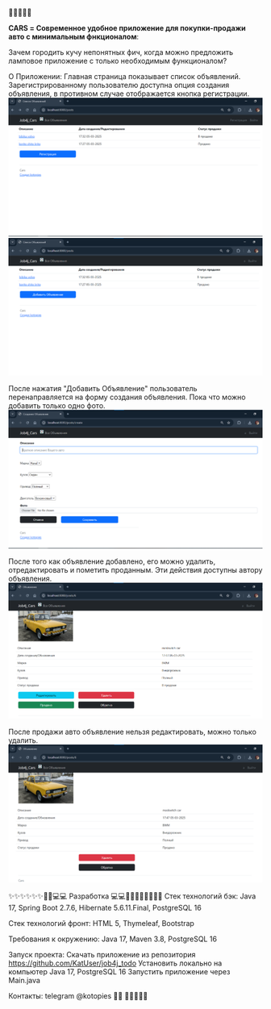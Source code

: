  
🚗🚓🚕🚙🚜

**CARS = Современное удобное приложение для покупки-продажи авто с минимальным фнкционалом**:

Зачем городить кучу непонятных фич, когда можно предложить ламповое приложение с только необходимым функционалом?

О Приложении:
Главная страница показывает список объявлений. 
Зарегистрированному пользователю доступна опция создания объявления, в противном случае отображается кнопка регистрации.
![main_page_guest.png](screenshots/main_page_guest.png)
![main_page_user.png](screenshots/main_page_user.png)

После нажатия "Добавить Объявление" пользователь перенаправляется на форму создания объявления.
Пока что можно добавить только одно фото.
![add_post_user.png](screenshots/add_post_user.png)

После того как объявление добавлено, его можно удалить, отредактировать и пометить проданным.
Эти действия доступны автору объявления.
![edit_post_user.png](screenshots/edit_post_user.png)

После продажи авто объявление нельзя редактировать, можно только удалить.
![delete_post_user.png](screenshots/delete_post_user.png)

✨✨✨✨✨✨👷‍♂️💻💻 Разработка 💻💻👷‍♀️✨✨✨✨✨✨
Стек технологий бэк: Java 17, Spring Boot 2.7.6, Hibernate 5.6.11.Final, PostgreSQL 16

Стек технологий фронт: HTML 5, Thymeleaf, Bootstrap

Требования к окружению: Java 17, Maven 3.8, PostgreSQL 16

Запуск проекта: Скачать приложение из репозитория https://github.com/KatUser/job4j_todo Установить локально на компьютер Java 17, PostgreSQL 16 Запустить приложение через Main.java

Контакты: telegram @kotopies 🐱‍👤
🚗🚓🚕🚙🚜
